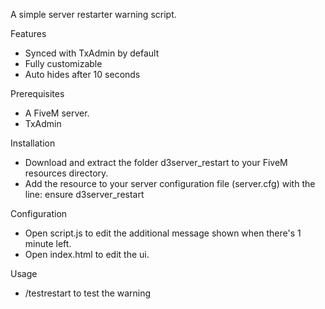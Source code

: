 A simple server restarter warning script.

Features

- Synced with TxAdmin by default
- Fully customizable
- Auto hides after 10 seconds

Prerequisites

- A FiveM server.
- TxAdmin

Installation

- Download and extract the folder d3server_restart to your FiveM resources directory.
- Add the resource to your server configuration file (server.cfg) with the line: ensure d3server_restart

Configuration

- Open script.js to edit the additional message shown when there's 1 minute left.
- Open index.html to edit the ui.

Usage

- /testrestart to test the warning
